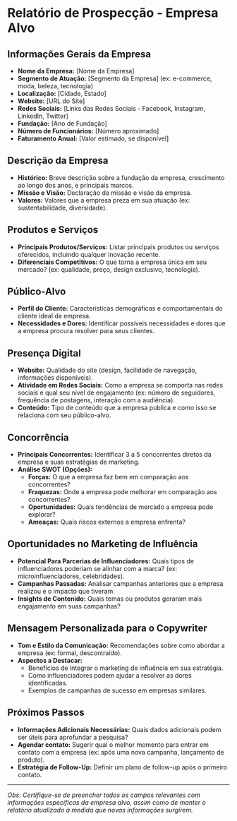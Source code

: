 # Relatório de Prospecção - Empresa Alvo

## Informações Gerais da Empresa
- **Nome da Empresa:** [Nome da Empresa]
- **Segmento de Atuação:** [Segmento da Empresa] (ex: e-commerce, moda, beleza, tecnologia)
- **Localização:** [Cidade, Estado]
- **Website:** [URL do Site]
- **Redes Sociais:** [Links das Redes Sociais - Facebook, Instagram, LinkedIn, Twitter]
- **Fundação:** [Ano de Fundação]
- **Número de Funcionários:** [Número aproximado]
- **Faturamento Anual:** [Valor estimado, se disponível]

## Descrição da Empresa
- **Histórico:** Breve descrição sobre a fundação da empresa, crescimento ao longo dos anos, e principais marcos.
- **Missão e Visão:** Declaração da missão e visão da empresa.
- **Valores:** Valores que a empresa preza em sua atuação (ex: sustentabilidade, diversidade).

## Produtos e Serviços
- **Principais Produtos/Serviços:** Listar principais produtos ou serviços oferecidos, incluindo qualquer inovação recente.
- **Diferenciais Competitivos:** O que torna a empresa única em seu mercado? (ex: qualidade, preço, design exclusivo, tecnologia).

## Público-Alvo
- **Perfil do Cliente:** Características demográficas e comportamentais do cliente ideal da empresa.
- **Necessidades e Dores:** Identificar possíveis necessidades e dores que a empresa procura resolver para seus clientes.

## Presença Digital
- **Website:** Qualidade do site (design, facilidade de navegação, informações disponíveis).
- **Atividade em Redes Sociais:** Como a empresa se comporta nas redes sociais e qual seu nível de engajamento (ex: número de seguidores, frequência de postagens, interação com a audiência).
- **Conteúdo:** Tipo de conteúdo que a empresa publica e como isso se relaciona com seu público-alvo.

## Concorrência
- **Principais Concorrentes:** Identificar 3 a 5 concorrentes diretos da empresa e suas estratégias de marketing.
- **Análise SWOT (Opções):**
  - **Forças:** O que a empresa faz bem em comparação aos concorrentes?
  - **Fraquezas:** Onde a empresa pode melhorar em comparação aos concorrentes?
  - **Oportunidades:** Quais tendências de mercado a empresa pode explorar?
  - **Ameaças:** Quais riscos externos a empresa enfrenta?

## Oportunidades no Marketing de Influência
- **Potencial Para Parcerias de Influenciadores:** Quais tipos de influenciadores poderiam se alinhar com a marca? (ex: microinfluenciadores, celebridades).
- **Campanhas Passadas:** Analisar campanhas anteriores que a empresa realizou e o impacto que tiveram.
- **Insights de Contenido:** Quais temas ou produtos geraram mais engajamento em suas campanhas? 

## Mensagem Personalizada para o Copywriter
- **Tom e Estilo da Comunicação:** Recomendações sobre como abordar a empresa (ex: formal, descontraído).
- **Aspectos a Destacar:**
  - Benefícios de integrar o marketing de influência em sua estratégia.
  - Como influenciadores podem ajudar a resolver as dores identificadas.
  - Exemplos de campanhas de sucesso em empresas similares.
  
## Próximos Passos
- **Informações Adicionais Necessárias:** Quais dados adicionais podem ser úteis para aprofundar a pesquisa?
- **Agendar contato:** Sugerir qual o melhor momento para entrar em contato com a empresa (ex: após uma nova campanha, lançamento de produto).
- **Estratégia de Follow-Up:** Definir um plano de follow-up após o primeiro contato.

---

*Obs: Certifique-se de preencher todos os campos relevantes com informações específicas da empresa alvo, assim como de manter o relatório atualizado à medida que novas informações surgirem.*